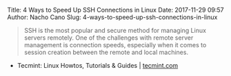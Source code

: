 Title: 4 Ways to Speed Up SSH Connections in Linux
Date: 2017-11-29 09:57
Author: Nacho Cano
Slug: 4-ways-to-speed-up-ssh-connections-in-linux

> SSH is the most popular and secure method for managing Linux servers
> remotely. One of the challenges with remote server management is connection
> speeds, especially when it comes to session creation between the remote and
> local machines.

- Tecmint: Linux Howtos, Tutorials &amp; Guides | [tecmint.com][]

  [tecmint.com]: https://www.tecmint.com/speed-up-ssh-connections-in-linux/
    "4 Ways to Speed Up SSH Connections in Linux"
